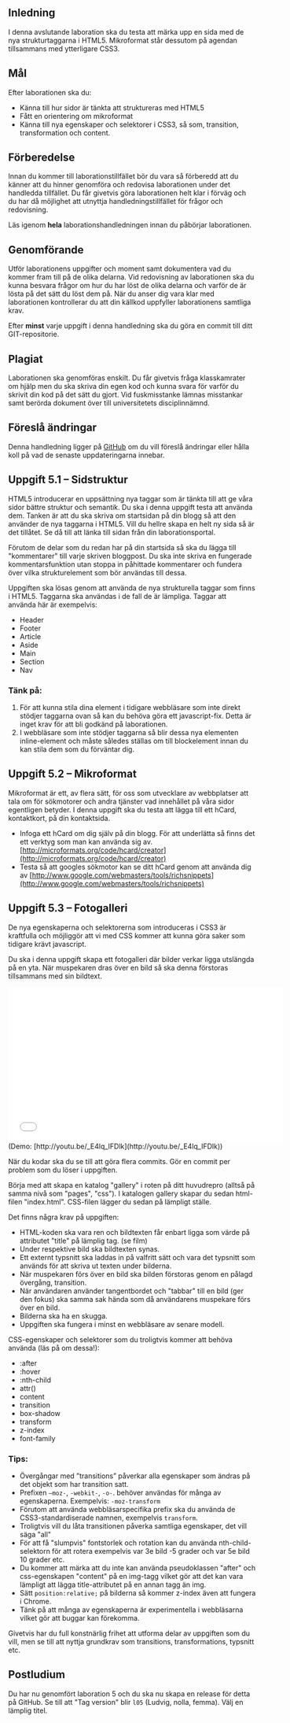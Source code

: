 ## Inledning
I denna avslutande laboration ska du testa att märka upp en sida med de nya strukturtaggarna i HTML5. Mikroformat står dessutom på agendan tillsammans med ytterligare CSS3.

## Mål
Efter laborationen ska du:

- Känna till hur sidor är tänkta att struktureras med HTML5
- Fått en orientering om mikroformat
- Känna till nya egenskaper och selektorer i CSS3, så som, transition, transformation och content.

## Förberedelse
Innan du kommer till laborationstillfället bör du vara så förberedd att du känner att du hinner genomföra och redovisa laborationen under det handledda tillfället. Du får givetvis göra laborationen helt klar i förväg och du har då möjlighet att utnyttja handledningstillfället för frågor och redovisning. 

Läs igenom **hela** laborationshandledningen innan du påbörjar laborationen.

## Genomförande
Utför laborationens uppgifter och moment samt dokumentera vad du kommer fram till på de olika delarna. Vid redovisning av laborationen ska du kunna besvara frågor om hur du har löst de olika delarna och varför de är lösta på det sätt du löst dem på.
När du anser dig vara klar med laborationen kontrollerar du att din källkod uppfyller laborationens samtliga krav.

Efter **minst** varje uppgift i denna handledning ska du göra en commit till ditt GIT-repositorie.

## Plagiat
Laborationen ska genomföras enskilt. Du får givetvis fråga klasskamrater om hjälp men du ska skriva din egen kod och kunna svara för varför du skrivit din kod på det sätt du gjort. Vid fuskmisstanke lämnas misstankar samt berörda dokument över till universitetets disciplinnämnd.

## Föreslå ändringar
Denna handledning ligger på [GitHub](https://github.com/1ik415/Kursmaterial/blob/master/Laborationer/Laboration%206.md) om du vill föreslå ändringar eller hålla koll på vad de senaste uppdateringarna innebar.

## Uppgift 5.1 – Sidstruktur
HTML5 introducerar en uppsättning nya taggar som är tänkta till att ge våra sidor bättre struktur och semantik. Du ska i denna uppgift testa att använda dem. Tanken är att du ska skriva om startsidan på din blogg så att den använder de nya taggarna i HTML5. Vill du hellre skapa en helt ny sida så är det tillåtet. Se då till att länka till sidan från din laborationsportal.

Förutom de delar som du redan har på din startsida så ska du lägga till "kommentarer" till varje skriven bloggpost. Du ska inte skriva en fungerade kommentarsfunktion utan stoppa in påhittade kommentarer och fundera över vilka strukturelement som bör användas till dessa.

Uppgiften ska lösas genom att använda de nya strukturella taggar som finns i HTML5. Taggarna ska användas i de fall de är lämpliga. Taggar att använda här är exempelvis:

- Header
- Footer
- Article
- Aside
- Main
- Section
- Nav

### Tänk på:
1. För att kunna stila dina element i tidigare webbläsare som inte direkt stödjer taggarna ovan så kan du behöva göra ett javascript-fix. Detta är inget krav för att bli godkänd på laborationen.
1. I webbläsare som inte stödjer taggarna så blir dessa nya elementen inline-element och måste således ställas om till blockelement innan du kan stila dem som du förväntar dig.

## Uppgift 5.2 – Mikroformat
Mikroformat är ett, av flera sätt, för oss som utvecklare av webbplatser att tala om för sökmotorer och andra tjänster vad innehållet på våra sidor egentligen betyder. I denna uppgift ska du testa att lägga till ett hCard, kontaktkort, på din kontaktsida. 

- Infoga ett hCard om dig själv på din blogg. För att underlätta så finns det ett verktyg som man kan använda sig av. [http://microformats.org/code/hcard/creator](http://microformats.org/code/hcard/creator)
- Testa så att googles sökmotor kan se ditt hCard genom att använda dig av [http://www.google.com/webmasters/tools/richsnippets](http://www.google.com/webmasters/tools/richsnippets)


## Uppgift 5.3 – Fotogalleri
De nya egenskaperna och selektorerna som introduceras i CSS3 är kraftfulla och möjliggör att vi med CSS kommer att kunna göra saker som tidigare krävt javascript. 

Du ska i denna uppgift skapa ett fotogalleri där bilder verkar ligga utslängda på en yta. När muspekaren dras över en bild så ska denna förstoras tillsammans med sin bildtext. 

<iframe width="560" height="315" src="//www.youtube.com/embed/_E4lq_IFDlk" frameborder="0" allowfullscreen></iframe>
(Demo: [http://youtu.be/_E4lq_IFDlk](http://youtu.be/_E4lq_IFDlk))

När du kodar ska du se till att göra flera commits. Gör en commit per problem som du löser i uppgiften.

Börja med att skapa en katalog "gallery" i roten på ditt huvudrepro (alltså på samma nivå som "pages", "css").
I katalogen gallery skapar du sedan html-filen "index.html". CSS-filen lägger du sedan på lämpligt ställe.

Det finns några krav på uppgiften:

- HTML-koden ska vara ren och bildtexten får enbart ligga som värde på attributet "title" på lämplig tag. (se film)
- Under respektive bild ska bildtexten synas. 
- Ett externt typsnitt ska laddas in på valfritt sätt och vara det typsnitt som används för att skriva ut texten under bilderna.
- När muspekaren förs över en bild ska bilden förstoras genom en pålagd övergång, transition.
- När användaren använder tangentbordet och "tabbar" till en bild (ger den fokus) ska samma sak hända som då användarens muspekare förs över en bild.
- Bilderna ska ha en skugga.
- Uppgiften ska fungera i minst en webbläsare av senare modell.

CSS-egenskaper och selektorer som du troligtvis kommer att behöva använda (läs på om dessa!):

- :after
- :hover
- :nth-child
- attr()
- content
- transition
- box-shadow
- transform
- z-index
- font-family

### Tips:

- Övergångar med ”transitions” påverkar alla egenskaper som ändras på det objekt som har transition satt.
- Prefixen `–moz-`, `-webkit-`, `-o-`. behöver användas för många av egenskaperna.  Exempelvis: `-moz-transform`
- Förutom att använda webbläsarspecifika prefix ska du använda de CSS3-standardiserade namnen, exempelvis `transform`.
- Troligtvis vill du låta transitionen påverka samtliga egenskaper, det vill säga "all"
- För att få "slumpvis" fontstorlek och rotation kan du använda nth-child-selektorn för att rotera exempelvis var 3e bild -5 grader och var 5e bild 10 grader etc.
-  Du kommer att märka att du inte kan använda pseudoklassen "after" och css-egenskapen "content" på en img-tagg vilket gör att det kan vara lämpligt att lägga title-attributet på en annan tagg än img.
- Sätt `position:relative;` på bilderna så kommer z-index även att fungera i Chrome.
- Tänk på att många av egenskaperna är experimentella i webbläsarna vilket gör att buggar kan förekomma. 


Givetvis har du full konstnärlig frihet att utforma delar av uppgiften som du vill, men se till att nyttja grundkrav som transitions, transformations, typsnitt etc.

## Postludium
Du har nu genomfört laboration 5 och du ska nu skapa en release för detta på GitHub.
Se till att "Tag version" blir `l05` (Ludvig, nolla, femma).
Välj en lämplig titel.